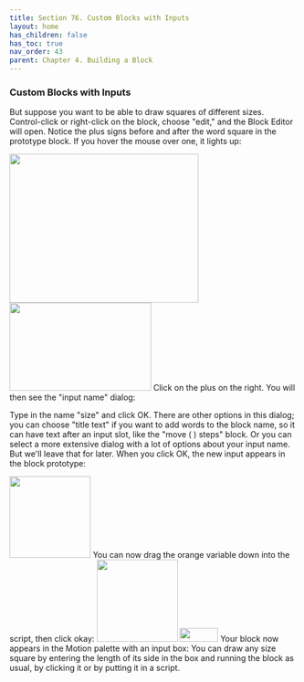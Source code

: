 ```yaml
---
title: Section 76. Custom Blocks with Inputs
layout: home
has_children: false
has_toc: true
nav_order: 43
parent: Chapter 4. Building a Block
---
```


###  Custom Blocks with Inputs

But suppose you want to be able to draw squares of different sizes.
Control-click or right-click on the block, choose "edit," and the Block
Editor will open. Notice the plus signs before and after the word square
in the prototype block. If you hover the mouse over one, it lights up:

<img src="/snap-manual/assets/images/image508.png" style="width:331px; height:261px">


<img src="/snap-manual/assets/images/image509.png" style="width:248px; height:154px">
Click on the plus on the right. You will
then see the "input name" dialog:

Type in the name "size" and click OK. There are other options in this
dialog; you can choose "title text" if you want to add words to the
block name, so it can have text after an input slot, like the "move ( )
steps" block. Or you can select a more extensive dialog with a lot of
options about your input name. But we'll leave that for later. When you
click OK, the new input appears in the block prototype:

<img src="/snap-manual/assets/images/image510.png" style="width:142px; height:143px">
You can now drag the orange variable down
into the script, then click okay:

<img src="/snap-manual/assets/images/image511.png" style="width:142px; height:144px">


<img src="/snap-manual/assets/images/image512.png" style="width:67px; height:24px">
Your block now appears in the Motion palette with an
input box: You can draw any size square by entering the length of its
side in the box and running the block as usual, by clicking it or by
putting it in a script.

